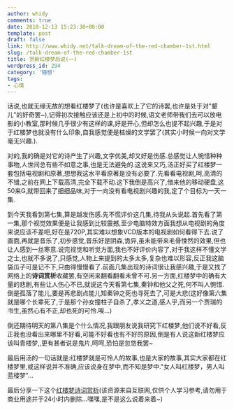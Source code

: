 ```yaml
---
author: whidy
comments: true
date: 2010-12-13 15:23:30+00:00
template: post
draft: false
link: http://www.whidy.net/talk-dream-of-the-red-chamber-1st.html
slug: /talk-dream-of-the-red-chamber-1st
title: 赏新红楼梦后说(一)
wordpress_id: 294
category: '随想'
tags:
- 心情
---
```


话说,也就无缘无故的想看红楼梦了(也许是喜欢上了它的诗罢,也许是处于对"颦儿"的好奇罢~),记得初次接触应该还是上初中的时候,语文老师带我们去可以放电影的小教室,那时候几乎很少有这样的课,好是开心,但却怎么也提不起兴趣,于是对于红楼梦也就没有什么印象,自我感觉便是枯燥的文学罢了(其实小时候一向对文学毫无兴趣.).

对的,我的确是对它的诗产生了兴趣,文字优美,却又好是伤感.总感觉让人惋惜种种事物,人世间总有些不如意之事,也是无法避免的.这说来又巧,汤正好买了红楼梦一套包括电视剧和原著,想想我这水平看原著是没有必要了.先看看电视剧,呵,高清的不错,之前在网上下载高清,完全下载不动.这下我倒是高兴了,借来他的移动硬盘,这50来G,就带回来了细细品味,对于一向没有看电视剧兴趣的我,定了个目标为一天一集.

到今天我看到第七集,算是越发伤感.先不慌评价这几集,待我从头说起.首先看了第一集,那个视觉效果便是让我感到比较震撼,至少电脑特效方面我想从电视剧的角度来说应该不差吧,好在是720P,其实难以想象VCD版本的电视剧如何看得下去.说了画面,再就是音乐了,初步感觉,音乐好是阴森,诡异,虽未能带来毛骨悚然的效果,但也让人感到一丝寒意.说完视觉和听觉方面,我也不好评价内容了,对于我这样不懂文学之士,也就不多说了,只感觉,人物上来提到的太多太多,复杂也难以形容,反正我这脑袋瓜子可是记不下,只由得慢慢看了.前面几集出现的诗词很让我感兴趣,于是又找了网络上的**诗词赏析**收藏罢,有空闲来翻看翻看未曾不可.另一方面,红楼梦中的确有大量的悲剧,有些让人伤心不已,就说这今天看第七集,秦钟和他父之死,何不叫人惋惜.倒是孤落了能儿,要是再悲剧点能儿知秦钟之死也寻死去了,可是大悲(这好像第六集就是哪个长辈死了,于是那个孙女撞柱子自杀了,孝义之道,感人乎,而另一个贾瑞的书生,虽然心有不正,却也死的可怜.唉...)

倒还期待明天的第八集是个什么情况,我跟朋友说我研究下红楼梦,他们说不好看,反正我也没看出来哪里不好看,可能不好看也有不好的原因,倒是有人说这新红楼梦应该叫青楼梦,,更有甚者说是鬼片,呵呵,恐怕是忽悠我罢~

最后用汤的一句话就是:红楼梦就是可怜人的故事,也是大家的故事,其实大家都在红楼梦里,或这样说并不准确,应该说身在梦中,而不知是梦中."女人叫红楼梦，男人叫蓝楼梦"...

最后分享一下这个[红楼梦诗词赏析](http://cid-3eb8edff1814d075.office.live.com/self.aspx/Documents/%E7%BA%A2%E6%A5%BC%E6%A2%A6%E8%AF%97%E8%AF%8D%E8%B5%8F%E6%9E%90.txt)(该资源来自互联网,仅供个人学习参考,请勿用于商业用途并于24小时内删除...嘿嘿,是不是这么说着来着~)
